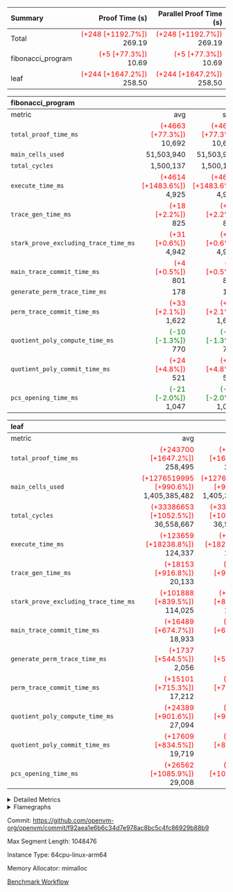 | Summary | Proof Time (s) | Parallel Proof Time (s) |
|:---|---:|---:|
| Total | <span style='color: red'>(+248 [+1192.7%])</span> 269.19 | <span style='color: red'>(+248 [+1192.7%])</span> 269.19 |
| fibonacci_program | <span style='color: red'>(+5 [+77.3%])</span> 10.69 | <span style='color: red'>(+5 [+77.3%])</span> 10.69 |
| leaf | <span style='color: red'>(+244 [+1647.2%])</span> 258.50 | <span style='color: red'>(+244 [+1647.2%])</span> 258.50 |


| fibonacci_program |||||
|:---|---:|---:|---:|---:|
|metric|avg|sum|max|min|
| `total_proof_time_ms ` | <span style='color: red'>(+4663 [+77.3%])</span> 10,692 | <span style='color: red'>(+4663 [+77.3%])</span> 10,692 | <span style='color: red'>(+4663 [+77.3%])</span> 10,692 | <span style='color: red'>(+4663 [+77.3%])</span> 10,692 |
| `main_cells_used     ` |  51,503,940 |  51,503,940 |  51,503,940 |  51,503,940 |
| `total_cycles        ` |  1,500,137 |  1,500,137 |  1,500,137 |  1,500,137 |
| `execute_time_ms     ` | <span style='color: red'>(+4614 [+1483.6%])</span> 4,925 | <span style='color: red'>(+4614 [+1483.6%])</span> 4,925 | <span style='color: red'>(+4614 [+1483.6%])</span> 4,925 | <span style='color: red'>(+4614 [+1483.6%])</span> 4,925 |
| `trace_gen_time_ms   ` | <span style='color: red'>(+18 [+2.2%])</span> 825 | <span style='color: red'>(+18 [+2.2%])</span> 825 | <span style='color: red'>(+18 [+2.2%])</span> 825 | <span style='color: red'>(+18 [+2.2%])</span> 825 |
| `stark_prove_excluding_trace_time_ms` | <span style='color: red'>(+31 [+0.6%])</span> 4,942 | <span style='color: red'>(+31 [+0.6%])</span> 4,942 | <span style='color: red'>(+31 [+0.6%])</span> 4,942 | <span style='color: red'>(+31 [+0.6%])</span> 4,942 |
| `main_trace_commit_time_ms` | <span style='color: red'>(+4 [+0.5%])</span> 801 | <span style='color: red'>(+4 [+0.5%])</span> 801 | <span style='color: red'>(+4 [+0.5%])</span> 801 | <span style='color: red'>(+4 [+0.5%])</span> 801 |
| `generate_perm_trace_time_ms` |  178 |  178 |  178 |  178 |
| `perm_trace_commit_time_ms` | <span style='color: red'>(+33 [+2.1%])</span> 1,622 | <span style='color: red'>(+33 [+2.1%])</span> 1,622 | <span style='color: red'>(+33 [+2.1%])</span> 1,622 | <span style='color: red'>(+33 [+2.1%])</span> 1,622 |
| `quotient_poly_compute_time_ms` | <span style='color: green'>(-10 [-1.3%])</span> 770 | <span style='color: green'>(-10 [-1.3%])</span> 770 | <span style='color: green'>(-10 [-1.3%])</span> 770 | <span style='color: green'>(-10 [-1.3%])</span> 770 |
| `quotient_poly_commit_time_ms` | <span style='color: red'>(+24 [+4.8%])</span> 521 | <span style='color: red'>(+24 [+4.8%])</span> 521 | <span style='color: red'>(+24 [+4.8%])</span> 521 | <span style='color: red'>(+24 [+4.8%])</span> 521 |
| `pcs_opening_time_ms ` | <span style='color: green'>(-21 [-2.0%])</span> 1,047 | <span style='color: green'>(-21 [-2.0%])</span> 1,047 | <span style='color: green'>(-21 [-2.0%])</span> 1,047 | <span style='color: green'>(-21 [-2.0%])</span> 1,047 |

| leaf |||||
|:---|---:|---:|---:|---:|
|metric|avg|sum|max|min|
| `total_proof_time_ms ` | <span style='color: red'>(+243700 [+1647.2%])</span> 258,495 | <span style='color: red'>(+243700 [+1647.2%])</span> 258,495 | <span style='color: red'>(+243700 [+1647.2%])</span> 258,495 | <span style='color: red'>(+243700 [+1647.2%])</span> 258,495 |
| `main_cells_used     ` | <span style='color: red'>(+1276519995 [+990.6%])</span> 1,405,385,482 | <span style='color: red'>(+1276519995 [+990.6%])</span> 1,405,385,482 | <span style='color: red'>(+1276519995 [+990.6%])</span> 1,405,385,482 | <span style='color: red'>(+1276519995 [+990.6%])</span> 1,405,385,482 |
| `total_cycles        ` | <span style='color: red'>(+33386653 [+1052.5%])</span> 36,558,667 | <span style='color: red'>(+33386653 [+1052.5%])</span> 36,558,667 | <span style='color: red'>(+33386653 [+1052.5%])</span> 36,558,667 | <span style='color: red'>(+33386653 [+1052.5%])</span> 36,558,667 |
| `execute_time_ms     ` | <span style='color: red'>(+123659 [+18238.8%])</span> 124,337 | <span style='color: red'>(+123659 [+18238.8%])</span> 124,337 | <span style='color: red'>(+123659 [+18238.8%])</span> 124,337 | <span style='color: red'>(+123659 [+18238.8%])</span> 124,337 |
| `trace_gen_time_ms   ` | <span style='color: red'>(+18153 [+916.8%])</span> 20,133 | <span style='color: red'>(+18153 [+916.8%])</span> 20,133 | <span style='color: red'>(+18153 [+916.8%])</span> 20,133 | <span style='color: red'>(+18153 [+916.8%])</span> 20,133 |
| `stark_prove_excluding_trace_time_ms` | <span style='color: red'>(+101888 [+839.5%])</span> 114,025 | <span style='color: red'>(+101888 [+839.5%])</span> 114,025 | <span style='color: red'>(+101888 [+839.5%])</span> 114,025 | <span style='color: red'>(+101888 [+839.5%])</span> 114,025 |
| `main_trace_commit_time_ms` | <span style='color: red'>(+16489 [+674.7%])</span> 18,933 | <span style='color: red'>(+16489 [+674.7%])</span> 18,933 | <span style='color: red'>(+16489 [+674.7%])</span> 18,933 | <span style='color: red'>(+16489 [+674.7%])</span> 18,933 |
| `generate_perm_trace_time_ms` | <span style='color: red'>(+1737 [+544.5%])</span> 2,056 | <span style='color: red'>(+1737 [+544.5%])</span> 2,056 | <span style='color: red'>(+1737 [+544.5%])</span> 2,056 | <span style='color: red'>(+1737 [+544.5%])</span> 2,056 |
| `perm_trace_commit_time_ms` | <span style='color: red'>(+15101 [+715.3%])</span> 17,212 | <span style='color: red'>(+15101 [+715.3%])</span> 17,212 | <span style='color: red'>(+15101 [+715.3%])</span> 17,212 | <span style='color: red'>(+15101 [+715.3%])</span> 17,212 |
| `quotient_poly_compute_time_ms` | <span style='color: red'>(+24389 [+901.6%])</span> 27,094 | <span style='color: red'>(+24389 [+901.6%])</span> 27,094 | <span style='color: red'>(+24389 [+901.6%])</span> 27,094 | <span style='color: red'>(+24389 [+901.6%])</span> 27,094 |
| `quotient_poly_commit_time_ms` | <span style='color: red'>(+17609 [+834.5%])</span> 19,719 | <span style='color: red'>(+17609 [+834.5%])</span> 19,719 | <span style='color: red'>(+17609 [+834.5%])</span> 19,719 | <span style='color: red'>(+17609 [+834.5%])</span> 19,719 |
| `pcs_opening_time_ms ` | <span style='color: red'>(+26562 [+1085.9%])</span> 29,008 | <span style='color: red'>(+26562 [+1085.9%])</span> 29,008 | <span style='color: red'>(+26562 [+1085.9%])</span> 29,008 | <span style='color: red'>(+26562 [+1085.9%])</span> 29,008 |



<details>
<summary>Detailed Metrics</summary>

| group | num_segments | keygen_time_ms | commit_exe_time_ms |
| --- | --- | --- | --- |
| fibonacci_program | 1 | 348 | 6 | 

| group | air_name | quotient_deg | interactions | constraints |
| --- | --- | --- | --- | --- |
| fibonacci_program | AccessAdapterAir<16> | 2 | 5 | 14 | 
| fibonacci_program | AccessAdapterAir<2> | 2 | 5 | 14 | 
| fibonacci_program | AccessAdapterAir<32> | 2 | 5 | 14 | 
| fibonacci_program | AccessAdapterAir<4> | 2 | 5 | 14 | 
| fibonacci_program | AccessAdapterAir<64> | 2 | 5 | 14 | 
| fibonacci_program | AccessAdapterAir<8> | 2 | 5 | 14 | 
| fibonacci_program | BitwiseOperationLookupAir<8> | 2 | 2 | 4 | 
| fibonacci_program | MemoryMerkleAir<8> | 2 | 4 | 40 | 
| fibonacci_program | PersistentBoundaryAir<8> | 2 | 3 | 6 | 
| fibonacci_program | PhantomAir | 2 | 3 | 5 | 
| fibonacci_program | Poseidon2PeripheryAir<BabyBearParameters>, 1> | 2 | 1 | 286 | 
| fibonacci_program | ProgramAir | 1 | 1 | 4 | 
| fibonacci_program | RangeTupleCheckerAir<2> | 1 | 1 | 4 | 
| fibonacci_program | VariableRangeCheckerAir | 1 | 1 | 4 | 
| fibonacci_program | VmAirWrapper<Rv32BaseAluAdapterAir, BaseAluCoreAir<4, 8> | 2 | 19 | 43 | 
| fibonacci_program | VmAirWrapper<Rv32BaseAluAdapterAir, LessThanCoreAir<4, 8> | 2 | 17 | 39 | 
| fibonacci_program | VmAirWrapper<Rv32BaseAluAdapterAir, ShiftCoreAir<4, 8> | 2 | 23 | 90 | 
| fibonacci_program | VmAirWrapper<Rv32BranchAdapterAir, BranchEqualCoreAir<4> | 2 | 11 | 25 | 
| fibonacci_program | VmAirWrapper<Rv32BranchAdapterAir, BranchLessThanCoreAir<4, 8> | 2 | 13 | 41 | 
| fibonacci_program | VmAirWrapper<Rv32CondRdWriteAdapterAir, Rv32JalLuiCoreAir> | 2 | 10 | 22 | 
| fibonacci_program | VmAirWrapper<Rv32HintStoreAdapterAir, Rv32HintStoreCoreAir> | 2 | 15 | 17 | 
| fibonacci_program | VmAirWrapper<Rv32JalrAdapterAir, Rv32JalrCoreAir> | 2 | 16 | 20 | 
| fibonacci_program | VmAirWrapper<Rv32LoadStoreAdapterAir, LoadSignExtendCoreAir<4, 8> | 2 | 18 | 33 | 
| fibonacci_program | VmAirWrapper<Rv32LoadStoreAdapterAir, LoadStoreCoreAir<4> | 2 | 17 | 38 | 
| fibonacci_program | VmAirWrapper<Rv32MultAdapterAir, DivRemCoreAir<4, 8> | 2 | 25 | 88 | 
| fibonacci_program | VmAirWrapper<Rv32MultAdapterAir, MulHCoreAir<4, 8> | 2 | 24 | 38 | 
| fibonacci_program | VmAirWrapper<Rv32MultAdapterAir, MultiplicationCoreAir<4, 8> | 2 | 19 | 26 | 
| fibonacci_program | VmAirWrapper<Rv32RdWriteAdapterAir, Rv32AuipcCoreAir> | 2 | 11 | 15 | 
| fibonacci_program | VmConnectorAir | 2 | 3 | 9 | 
| leaf | AccessAdapterAir<2> | 4 | 5 | 12 | 
| leaf | AccessAdapterAir<4> | 4 | 5 | 12 | 
| leaf | AccessAdapterAir<8> | 4 | 5 | 12 | 
| leaf | FriReducedOpeningAir | 4 | 35 | 59 | 
| leaf | NativePoseidon2Air<BabyBearParameters>, 1> | 4 | 31 | 302 | 
| leaf | PhantomAir | 4 | 3 | 4 | 
| leaf | ProgramAir | 1 | 1 | 4 | 
| leaf | VariableRangeCheckerAir | 1 | 1 | 4 | 
| leaf | VmAirWrapper<BranchNativeAdapterAir, BranchEqualCoreAir<1> | 2 | 11 | 23 | 
| leaf | VmAirWrapper<JalNativeAdapterAir, JalCoreAir> | 4 | 7 | 6 | 
| leaf | VmAirWrapper<NativeAdapterAir<2, 0>, PublicValuesCoreAir> | 4 | 11 | 23 | 
| leaf | VmAirWrapper<NativeAdapterAir<2, 1>, FieldArithmeticCoreAir> | 4 | 15 | 23 | 
| leaf | VmAirWrapper<NativeLoadStoreAdapterAir<1>, NativeLoadStoreCoreAir<1> | 4 | 15 | 24 | 
| leaf | VmAirWrapper<NativeVectorizedAdapterAir<4>, FieldExtensionCoreAir> | 4 | 15 | 23 | 
| leaf | VmConnectorAir | 4 | 3 | 8 | 
| leaf | VolatileBoundaryAir | 4 | 4 | 16 | 

| group | air_name | dsl_ir | idx | opcode | cells_used |
| --- | --- | --- | --- | --- | --- |
| leaf | <BranchNativeAdapterAir,BranchEqualCoreAir<1>> | AssertEqEI | 0 | BNE | 92 | 
| leaf | <BranchNativeAdapterAir,BranchEqualCoreAir<1>> | AssertEqV | 0 | BNE | 24,656 | 
| leaf | <BranchNativeAdapterAir,BranchEqualCoreAir<1>> | AssertEqVI | 0 | BNE | 1,955 | 
| leaf | <BranchNativeAdapterAir,BranchEqualCoreAir<1>> | AssertNeVI | 0 | BEQ | 23 | 
| leaf | <BranchNativeAdapterAir,BranchEqualCoreAir<1>> | For | 0 | BNE | 5,253,591 | 
| leaf | <BranchNativeAdapterAir,BranchEqualCoreAir<1>> | IfEq | 0 | BNE | 20,950,424 | 
| leaf | <BranchNativeAdapterAir,BranchEqualCoreAir<1>> | IfEqI | 0 | BNE | 41,906,345 | 
| leaf | <BranchNativeAdapterAir,BranchEqualCoreAir<1>> | IfNe | 0 | BEQ | 20,950,424 | 
| leaf | <BranchNativeAdapterAir,BranchEqualCoreAir<1>> | IfNeI | 0 | BEQ | 2,300 | 
| leaf | <BranchNativeAdapterAir,BranchEqualCoreAir<1>> | ZipFor | 0 | BNE | 5,743,675 | 
| leaf | <JalNativeAdapterAir,JalCoreAir> |  | 0 | JAL | 10 | 
| leaf | <JalNativeAdapterAir,JalCoreAir> | For | 0 | JAL | 230,160 | 
| leaf | <JalNativeAdapterAir,JalCoreAir> | ZipFor | 0 | JAL | 16,100 | 
| leaf | <NativeAdapterAir<2, 1>,FieldArithmeticCoreAir> | AddEI | 0 | ADD | 54,753,480 | 
| leaf | <NativeAdapterAir<2, 1>,FieldArithmeticCoreAir> | AddFI | 0 | ADD | 54,659,280 | 
| leaf | <NativeAdapterAir<2, 1>,FieldArithmeticCoreAir> | AddV | 0 | ADD | 59,400 | 
| leaf | <NativeAdapterAir<2, 1>,FieldArithmeticCoreAir> | AddVI | 0 | ADD | 138,433,770 | 
| leaf | <NativeAdapterAir<2, 1>,FieldArithmeticCoreAir> | Alloc | 0 | ADD | 1,424,970 | 
| leaf | <NativeAdapterAir<2, 1>,FieldArithmeticCoreAir> | Alloc | 0 | MUL | 741,600 | 
| leaf | <NativeAdapterAir<2, 1>,FieldArithmeticCoreAir> | For | 0 | ADD | 6,162,030 | 
| leaf | <NativeAdapterAir<2, 1>,FieldArithmeticCoreAir> | LoadF | 0 | ADD | 27,336,930 | 
| leaf | <NativeAdapterAir<2, 1>,FieldArithmeticCoreAir> | LoadF | 0 | MUL | 7,290 | 
| leaf | <NativeAdapterAir<2, 1>,FieldArithmeticCoreAir> | LoadHeapPtr | 0 | ADD | 30 | 
| leaf | <NativeAdapterAir<2, 1>,FieldArithmeticCoreAir> | LoadV | 0 | ADD | 13,760,520 | 
| leaf | <NativeAdapterAir<2, 1>,FieldArithmeticCoreAir> | LoadV | 0 | MUL | 13,758,420 | 
| leaf | <NativeAdapterAir<2, 1>,FieldArithmeticCoreAir> | MulEF | 0 | MUL | 2,400 | 
| leaf | <NativeAdapterAir<2, 1>,FieldArithmeticCoreAir> | MulF | 0 | MUL | 2,730 | 
| leaf | <NativeAdapterAir<2, 1>,FieldArithmeticCoreAir> | MulFI | 0 | MUL | 600 | 
| leaf | <NativeAdapterAir<2, 1>,FieldArithmeticCoreAir> | MulVI | 0 | MUL | 78,660 | 
| leaf | <NativeAdapterAir<2, 1>,FieldArithmeticCoreAir> | StoreF | 0 | ADD | 54,667,410 | 
| leaf | <NativeAdapterAir<2, 1>,FieldArithmeticCoreAir> | StoreF | 0 | MUL | 9,240 | 
| leaf | <NativeAdapterAir<2, 1>,FieldArithmeticCoreAir> | StoreHintWord | 0 | ADD | 6,139,980 | 
| leaf | <NativeAdapterAir<2, 1>,FieldArithmeticCoreAir> | StoreV | 0 | ADD | 37,110 | 
| leaf | <NativeAdapterAir<2, 1>,FieldArithmeticCoreAir> | StoreV | 0 | MUL | 34,800 | 
| leaf | <NativeAdapterAir<2, 1>,FieldArithmeticCoreAir> | SubV | 0 | SUB | 600 | 
| leaf | <NativeAdapterAir<2, 1>,FieldArithmeticCoreAir> | SubVI | 0 | SUB | 27,326,640 | 
| leaf | <NativeAdapterAir<2, 1>,FieldArithmeticCoreAir> | UnsafeCastVF | 0 | ADD | 600 | 
| leaf | <NativeAdapterAir<2, 1>,FieldArithmeticCoreAir> | ZipFor | 0 | ADD | 14,274,960 | 
| leaf | <NativeLoadStoreAdapterAir<1>,NativeLoadStoreCoreAir<1>> |  | 0 | STOREW | 31 | 
| leaf | <NativeLoadStoreAdapterAir<1>,NativeLoadStoreCoreAir<1>> | AddEFFI | 0 | LOADW | 28,237,528 | 
| leaf | <NativeLoadStoreAdapterAir<1>,NativeLoadStoreCoreAir<1>> | AddEFFI | 0 | STOREW | 84,712,584 | 
| leaf | <NativeLoadStoreAdapterAir<1>,NativeLoadStoreCoreAir<1>> | Alloc | 0 | LOADW | 1,472,469 | 
| leaf | <NativeLoadStoreAdapterAir<1>,NativeLoadStoreCoreAir<1>> | For | 0 | LOADW | 1,364 | 
| leaf | <NativeLoadStoreAdapterAir<1>,NativeLoadStoreCoreAir<1>> | For | 0 | STOREW | 712,132 | 
| leaf | <NativeLoadStoreAdapterAir<1>,NativeLoadStoreCoreAir<1>> | ImmE | 0 | STOREW | 124 | 
| leaf | <NativeLoadStoreAdapterAir<1>,NativeLoadStoreCoreAir<1>> | ImmF | 0 | STOREW | 4,743 | 
| leaf | <NativeLoadStoreAdapterAir<1>,NativeLoadStoreCoreAir<1>> | ImmV | 0 | STOREW | 98,853,606 | 
| leaf | <NativeLoadStoreAdapterAir<1>,NativeLoadStoreCoreAir<1>> | LoadE | 0 | LOADW | 109,120 | 
| leaf | <NativeLoadStoreAdapterAir<1>,NativeLoadStoreCoreAir<1>> | LoadF | 0 | LOADW | 84,724,116 | 
| leaf | <NativeLoadStoreAdapterAir<1>,NativeLoadStoreCoreAir<1>> | LoadV | 0 | LOADW | 15,024,553 | 
| leaf | <NativeLoadStoreAdapterAir<1>,NativeLoadStoreCoreAir<1>> | MulEI | 0 | STOREW | 112,950,112 | 
| leaf | <NativeLoadStoreAdapterAir<1>,NativeLoadStoreCoreAir<1>> | StoreE | 0 | STOREW | 28,348,880 | 
| leaf | <NativeLoadStoreAdapterAir<1>,NativeLoadStoreCoreAir<1>> | StoreF | 0 | STOREW | 56,493,594 | 
| leaf | <NativeLoadStoreAdapterAir<1>,NativeLoadStoreCoreAir<1>> | StoreHintWord | 0 | SHINTW | 7,050,795 | 
| leaf | <NativeLoadStoreAdapterAir<1>,NativeLoadStoreCoreAir<1>> | StoreV | 0 | STOREW | 1,345,245 | 
| leaf | <NativeLoadStoreAdapterAir<1>,NativeLoadStoreCoreAir<1>> | ZipFor | 0 | LOADW | 49,941 | 
| leaf | <NativeVectorizedAdapterAir<4>,FieldExtensionCoreAir> | AddE | 0 | FE4ADD | 27,327,440 | 
| leaf | <NativeVectorizedAdapterAir<4>,FieldExtensionCoreAir> | MulEI | 0 | BBE4MUL | 36,435,520 | 
| leaf | Arc<BabyBearParameters>, 1> | Poseidon2PermuteBabyBear | 0 | PERM_POS2 | 79,253,520 | 
| leaf | PhantomAir | CT-InitializePcsConst | 0 | PHANTOM | 12 | 
| leaf | PhantomAir | CT-ReadProofsFromInput | 0 | PHANTOM | 12 | 
| leaf | PhantomAir | CT-VerifyProofs | 0 | PHANTOM | 6 | 
| leaf | PhantomAir | CT-stage-c-build-rounds | 0 | PHANTOM | 12 | 
| leaf | PhantomAir | CT-stage-d-verifier-verify | 0 | PHANTOM | 6 | 
| leaf | PhantomAir | CT-stage-d-verify-pcs | 0 | PHANTOM | 6 | 
| leaf | PhantomAir | HintInputVec | 0 | PHANTOM | 136,674 | 

| group | air_name | dsl_ir | opcode | segment | cells_used |
| --- | --- | --- | --- | --- | --- |
| fibonacci_program | <Rv32BaseAluAdapterAir,BaseAluCoreAir<4, 8>> |  | ADD | 0 | 32,401,620 | 
| fibonacci_program | <Rv32BaseAluAdapterAir,BaseAluCoreAir<4, 8>> |  | AND | 0 | 72 | 
| fibonacci_program | <Rv32BaseAluAdapterAir,BaseAluCoreAir<4, 8>> |  | OR | 0 | 36 | 
| fibonacci_program | <Rv32BaseAluAdapterAir,BaseAluCoreAir<4, 8>> |  | SUB | 0 | 144 | 
| fibonacci_program | <Rv32BaseAluAdapterAir,BaseAluCoreAir<4, 8>> |  | XOR | 0 | 72 | 
| fibonacci_program | <Rv32BaseAluAdapterAir,LessThanCoreAir<4, 8>> |  | SLTU | 0 | 11,100,074 | 
| fibonacci_program | <Rv32BaseAluAdapterAir,ShiftCoreAir<4, 8>> |  | SLL | 0 | 106 | 
| fibonacci_program | <Rv32BranchAdapterAir,BranchEqualCoreAir<4>> |  | BEQ | 0 | 2,600,104 | 
| fibonacci_program | <Rv32BranchAdapterAir,BranchEqualCoreAir<4>> |  | BNE | 0 | 2,600,130 | 
| fibonacci_program | <Rv32BranchAdapterAir,BranchLessThanCoreAir<4, 8>> |  | BGEU | 0 | 96 | 
| fibonacci_program | <Rv32BranchAdapterAir,BranchLessThanCoreAir<4, 8>> |  | BLTU | 0 | 64 | 
| fibonacci_program | <Rv32CondRdWriteAdapterAir,Rv32JalLuiCoreAir> |  | JAL | 0 | 1,800,018 | 
| fibonacci_program | <Rv32CondRdWriteAdapterAir,Rv32JalLuiCoreAir> |  | LUI | 0 | 162 | 
| fibonacci_program | <Rv32HintStoreAdapterAir,Rv32HintStoreCoreAir> |  | HINT_STOREW | 0 | 78 | 
| fibonacci_program | <Rv32JalrAdapterAir,Rv32JalrCoreAir> |  | JALR | 0 | 364 | 
| fibonacci_program | <Rv32LoadStoreAdapterAir,LoadStoreCoreAir<4>> |  | LOADW | 0 | 520 | 
| fibonacci_program | <Rv32LoadStoreAdapterAir,LoadStoreCoreAir<4>> |  | STOREW | 0 | 600 | 
| fibonacci_program | <Rv32RdWriteAdapterAir,Rv32AuipcCoreAir> |  | AUIPC | 0 | 168 | 
| fibonacci_program | PhantomAir |  | PHANTOM | 0 | 12 | 

| group | air_name | idx | rows | prep_cols | perm_cols | main_cols | cells |
| --- | --- | --- | --- | --- | --- | --- | --- |
| leaf | AccessAdapterAir<2> | 0 | 16,777,216 |  | 16 | 11 | 452,984,832 | 
| leaf | AccessAdapterAir<4> | 0 | 8,388,608 |  | 16 | 13 | 243,269,632 | 
| leaf | AccessAdapterAir<8> | 0 | 524,288 |  | 16 | 17 | 17,301,504 | 
| leaf | NativePoseidon2Air<BabyBearParameters>, 1> | 0 | 262,144 |  | 36 | 348 | 100,663,296 | 
| leaf | PhantomAir | 0 | 32,768 |  | 8 | 6 | 458,752 | 
| leaf | ProgramAir | 0 | 131,072 |  | 8 | 10 | 2,359,296 | 
| leaf | VariableRangeCheckerAir | 0 | 262,144 | 2 | 8 | 1 | 2,359,296 | 
| leaf | VmAirWrapper<BranchNativeAdapterAir, BranchEqualCoreAir<1> | 0 | 4,194,304 |  | 28 | 23 | 213,909,504 | 
| leaf | VmAirWrapper<JalNativeAdapterAir, JalCoreAir> | 0 | 32,768 |  | 12 | 10 | 720,896 | 
| leaf | VmAirWrapper<NativeAdapterAir<2, 1>, FieldArithmeticCoreAir> | 0 | 16,777,216 |  | 20 | 30 | 838,860,800 | 
| leaf | VmAirWrapper<NativeLoadStoreAdapterAir<1>, NativeLoadStoreCoreAir<1> | 0 | 16,777,216 |  | 20 | 31 | 855,638,016 | 
| leaf | VmAirWrapper<NativeVectorizedAdapterAir<4>, FieldExtensionCoreAir> | 0 | 2,097,152 |  | 20 | 40 | 125,829,120 | 
| leaf | VmConnectorAir | 0 | 2 | 1 | 8 | 4 | 24 | 
| leaf | VolatileBoundaryAir | 0 | 2,097,152 |  | 8 | 11 | 39,845,888 | 

| group | air_name | segment | rows | prep_cols | perm_cols | main_cols | cells |
| --- | --- | --- | --- | --- | --- | --- | --- |
| fibonacci_program | AccessAdapterAir<8> | 0 | 64 |  | 24 | 17 | 2,624 | 
| fibonacci_program | BitwiseOperationLookupAir<8> | 0 | 65,536 | 3 | 8 | 2 | 655,360 | 
| fibonacci_program | MemoryMerkleAir<8> | 0 | 512 |  | 20 | 32 | 26,624 | 
| fibonacci_program | PersistentBoundaryAir<8> | 0 | 64 |  | 12 | 20 | 2,048 | 
| fibonacci_program | PhantomAir | 0 | 2 |  | 12 | 6 | 36 | 
| fibonacci_program | Poseidon2PeripheryAir<BabyBearParameters>, 1> | 0 | 256 |  | 8 | 300 | 78,848 | 
| fibonacci_program | ProgramAir | 0 | 4,096 |  | 8 | 10 | 73,728 | 
| fibonacci_program | RangeTupleCheckerAir<2> | 0 | 524,288 | 2 | 8 | 1 | 4,718,592 | 
| fibonacci_program | VariableRangeCheckerAir | 0 | 262,144 | 2 | 8 | 1 | 2,359,296 | 
| fibonacci_program | VmAirWrapper<Rv32BaseAluAdapterAir, BaseAluCoreAir<4, 8> | 0 | 1,048,576 |  | 80 | 36 | 121,634,816 | 
| fibonacci_program | VmAirWrapper<Rv32BaseAluAdapterAir, LessThanCoreAir<4, 8> | 0 | 524,288 |  | 40 | 37 | 40,370,176 | 
| fibonacci_program | VmAirWrapper<Rv32BaseAluAdapterAir, ShiftCoreAir<4, 8> | 0 | 2 |  | 52 | 53 | 210 | 
| fibonacci_program | VmAirWrapper<Rv32BranchAdapterAir, BranchEqualCoreAir<4> | 0 | 262,144 |  | 48 | 26 | 19,398,656 | 
| fibonacci_program | VmAirWrapper<Rv32BranchAdapterAir, BranchLessThanCoreAir<4, 8> | 0 | 8 |  | 56 | 32 | 704 | 
| fibonacci_program | VmAirWrapper<Rv32CondRdWriteAdapterAir, Rv32JalLuiCoreAir> | 0 | 131,072 |  | 44 | 18 | 8,126,464 | 
| fibonacci_program | VmAirWrapper<Rv32HintStoreAdapterAir, Rv32HintStoreCoreAir> | 0 | 4 |  | 36 | 26 | 248 | 
| fibonacci_program | VmAirWrapper<Rv32JalrAdapterAir, Rv32JalrCoreAir> | 0 | 16 |  | 36 | 28 | 1,024 | 
| fibonacci_program | VmAirWrapper<Rv32LoadStoreAdapterAir, LoadStoreCoreAir<4> | 0 | 32 |  | 72 | 40 | 3,584 | 
| fibonacci_program | VmAirWrapper<Rv32RdWriteAdapterAir, Rv32AuipcCoreAir> | 0 | 16 |  | 28 | 21 | 784 | 
| fibonacci_program | VmConnectorAir | 0 | 2 | 1 | 12 | 4 | 32 | 

| group | chip_name | idx | rows_used |
| --- | --- | --- | --- |
| leaf | <BranchNativeAdapterAir,BranchEqualCoreAir<1>> | 0 | 4,123,195 | 
| leaf | <JalNativeAdapterAir,JalCoreAir> | 0 | 24,627 | 
| leaf | <NativeAdapterAir<2, 1>,FieldArithmeticCoreAir> | 0 | 13,789,115 | 
| leaf | <NativeLoadStoreAdapterAir<1>,NativeLoadStoreCoreAir<1>> | 0 | 16,777,128 | 
| leaf | <NativeVectorizedAdapterAir<4>,FieldExtensionCoreAir> | 0 | 1,594,074 | 
| leaf | AccessAdapter<2> | 0 | 11,841,856 | 
| leaf | AccessAdapter<4> | 0 | 5,920,928 | 
| leaf | AccessAdapter<8> | 0 | 455,482 | 
| leaf | Arc<BabyBearParameters>, 1> | 0 | 227,740 | 
| leaf | Boundary | 0 | 1,641,833 | 
| leaf | PhantomAir | 0 | 22,788 | 
| leaf | ProgramChip | 0 | 90,112 | 
| leaf | VariableRangeCheckerAir | 0 | 262,144 | 
| leaf | VmConnectorAir | 0 | 2 | 

| group | chip_name | segment | rows_used |
| --- | --- | --- | --- |
| fibonacci_program | <Rv32BaseAluAdapterAir,BaseAluCoreAir<4, 8>> | 0 | 900,054 | 
| fibonacci_program | <Rv32BaseAluAdapterAir,LessThanCoreAir<4, 8>> | 0 | 300,002 | 
| fibonacci_program | <Rv32BaseAluAdapterAir,ShiftCoreAir<4, 8>> | 0 | 2 | 
| fibonacci_program | <Rv32BranchAdapterAir,BranchEqualCoreAir<4>> | 0 | 200,009 | 
| fibonacci_program | <Rv32BranchAdapterAir,BranchLessThanCoreAir<4, 8>> | 0 | 5 | 
| fibonacci_program | <Rv32CondRdWriteAdapterAir,Rv32JalLuiCoreAir> | 0 | 100,010 | 
| fibonacci_program | <Rv32HintStoreAdapterAir,Rv32HintStoreCoreAir> | 0 | 3 | 
| fibonacci_program | <Rv32JalrAdapterAir,Rv32JalrCoreAir> | 0 | 13 | 
| fibonacci_program | <Rv32LoadStoreAdapterAir,LoadStoreCoreAir<4>> | 0 | 28 | 
| fibonacci_program | <Rv32RdWriteAdapterAir,Rv32AuipcCoreAir> | 0 | 9 | 
| fibonacci_program | AccessAdapter<8> | 0 | 36 | 
| fibonacci_program | Arc<BabyBearParameters>, 1> | 0 | 228 | 
| fibonacci_program | BitwiseOperationLookupAir<8> | 0 | 65,536 | 
| fibonacci_program | Boundary | 0 | 36 | 
| fibonacci_program | Merkle | 0 | 280 | 
| fibonacci_program | PhantomAir | 0 | 2 | 
| fibonacci_program | ProgramChip | 0 | 3,275 | 
| fibonacci_program | RangeTupleCheckerAir<2> | 0 | 524,288 | 
| fibonacci_program | VariableRangeCheckerAir | 0 | 262,144 | 
| fibonacci_program | VmConnectorAir | 0 | 2 | 

| group | dsl_ir | idx | opcode | frequency |
| --- | --- | --- | --- | --- |
| leaf |  | 0 | JAL | 1 | 
| leaf |  | 0 | STOREW | 2 | 
| leaf | AddE | 0 | FE4ADD | 683,186 | 
| leaf | AddEFFI | 0 | LOADW | 910,888 | 
| leaf | AddEFFI | 0 | STOREW | 2,732,664 | 
| leaf | AddEI | 0 | ADD | 1,825,116 | 
| leaf | AddFI | 0 | ADD | 1,821,976 | 
| leaf | AddV | 0 | ADD | 1,980 | 
| leaf | AddVI | 0 | ADD | 4,614,459 | 
| leaf | Alloc | 0 | ADD | 47,499 | 
| leaf | Alloc | 0 | LOADW | 47,499 | 
| leaf | Alloc | 0 | MUL | 24,720 | 
| leaf | AssertEqEI | 0 | BNE | 4 | 
| leaf | AssertEqV | 0 | BNE | 1,072 | 
| leaf | AssertEqVI | 0 | BNE | 85 | 
| leaf | AssertNeVI | 0 | BEQ | 1 | 
| leaf | CT-InitializePcsConst | 0 | PHANTOM | 2 | 
| leaf | CT-ReadProofsFromInput | 0 | PHANTOM | 2 | 
| leaf | CT-VerifyProofs | 0 | PHANTOM | 1 | 
| leaf | CT-stage-c-build-rounds | 0 | PHANTOM | 2 | 
| leaf | CT-stage-d-verifier-verify | 0 | PHANTOM | 1 | 
| leaf | CT-stage-d-verify-pcs | 0 | PHANTOM | 1 | 
| leaf | For | 0 | ADD | 205,401 | 
| leaf | For | 0 | BNE | 228,417 | 
| leaf | For | 0 | JAL | 23,016 | 
| leaf | For | 0 | LOADW | 44 | 
| leaf | For | 0 | STOREW | 22,972 | 
| leaf | HintInputVec | 0 | PHANTOM | 22,779 | 
| leaf | IfEq | 0 | BNE | 910,888 | 
| leaf | IfEqI | 0 | BNE | 1,822,015 | 
| leaf | IfNe | 0 | BEQ | 910,888 | 
| leaf | IfNeI | 0 | BEQ | 100 | 
| leaf | ImmE | 0 | STOREW | 4 | 
| leaf | ImmF | 0 | STOREW | 153 | 
| leaf | ImmV | 0 | STOREW | 3,188,826 | 
| leaf | LoadE | 0 | LOADW | 3,520 | 
| leaf | LoadF | 0 | ADD | 911,231 | 
| leaf | LoadF | 0 | LOADW | 2,733,036 | 
| leaf | LoadF | 0 | MUL | 243 | 
| leaf | LoadHeapPtr | 0 | ADD | 1 | 
| leaf | LoadV | 0 | ADD | 458,684 | 
| leaf | LoadV | 0 | LOADW | 484,663 | 
| leaf | LoadV | 0 | MUL | 458,614 | 
| leaf | MulEF | 0 | MUL | 80 | 
| leaf | MulEI | 0 | BBE4MUL | 910,888 | 
| leaf | MulEI | 0 | STOREW | 3,643,552 | 
| leaf | MulF | 0 | MUL | 91 | 
| leaf | MulFI | 0 | MUL | 20 | 
| leaf | MulVI | 0 | MUL | 2,622 | 
| leaf | Poseidon2PermuteBabyBear | 0 | PERM_POS2 | 227,740 | 
| leaf | StoreE | 0 | STOREW | 914,480 | 
| leaf | StoreF | 0 | ADD | 1,822,247 | 
| leaf | StoreF | 0 | MUL | 308 | 
| leaf | StoreF | 0 | STOREW | 1,822,374 | 
| leaf | StoreHintWord | 0 | ADD | 204,666 | 
| leaf | StoreHintWord | 0 | SHINTW | 227,445 | 
| leaf | StoreV | 0 | ADD | 1,237 | 
| leaf | StoreV | 0 | MUL | 1,160 | 
| leaf | StoreV | 0 | STOREW | 43,395 | 
| leaf | SubV | 0 | SUB | 20 | 
| leaf | SubVI | 0 | SUB | 910,888 | 
| leaf | UnsafeCastVF | 0 | ADD | 20 | 
| leaf | ZipFor | 0 | ADD | 475,832 | 
| leaf | ZipFor | 0 | BNE | 249,725 | 
| leaf | ZipFor | 0 | JAL | 1,610 | 
| leaf | ZipFor | 0 | LOADW | 1,611 | 

| group | dsl_ir | opcode | segment | frequency |
| --- | --- | --- | --- | --- |
| fibonacci_program |  | ADD | 0 | 900,045 | 
| fibonacci_program |  | AND | 0 | 2 | 
| fibonacci_program |  | AUIPC | 0 | 9 | 
| fibonacci_program |  | BEQ | 0 | 100,004 | 
| fibonacci_program |  | BGEU | 0 | 3 | 
| fibonacci_program |  | BLTU | 0 | 2 | 
| fibonacci_program |  | BNE | 0 | 100,005 | 
| fibonacci_program |  | HINT_STOREW | 0 | 3 | 
| fibonacci_program |  | JAL | 0 | 100,001 | 
| fibonacci_program |  | JALR | 0 | 13 | 
| fibonacci_program |  | LOADW | 0 | 13 | 
| fibonacci_program |  | LUI | 0 | 9 | 
| fibonacci_program |  | OR | 0 | 1 | 
| fibonacci_program |  | PHANTOM | 0 | 2 | 
| fibonacci_program |  | SLL | 0 | 2 | 
| fibonacci_program |  | SLTU | 0 | 300,002 | 
| fibonacci_program |  | STOREW | 0 | 15 | 
| fibonacci_program |  | SUB | 0 | 4 | 
| fibonacci_program |  | XOR | 0 | 2 | 

| group | idx | trace_gen_time_ms | total_proof_time_ms | total_cycles | total_cells | stark_prove_excluding_trace_time_ms | quotient_poly_compute_time_ms | quotient_poly_commit_time_ms | perm_trace_commit_time_ms | pcs_opening_time_ms | main_trace_commit_time_ms | main_cells_used | generate_perm_trace_time_ms | execute_time_ms |
| --- | --- | --- | --- | --- | --- | --- | --- | --- | --- | --- | --- | --- | --- | --- |
| leaf | 0 | 20,133 | 258,495 | 36,558,667 | 2,894,200,856 | 114,025 | 27,094 | 19,719 | 17,212 | 29,008 | 18,933 | 1,405,385,482 | 2,056 | 124,337 | 

| group | segment | trace_gen_time_ms | total_proof_time_ms | total_cycles | total_cells | stark_prove_excluding_trace_time_ms | quotient_poly_compute_time_ms | quotient_poly_commit_time_ms | perm_trace_commit_time_ms | pcs_opening_time_ms | main_trace_commit_time_ms | main_cells_used | generate_perm_trace_time_ms | execute_time_ms |
| --- | --- | --- | --- | --- | --- | --- | --- | --- | --- | --- | --- | --- | --- | --- |
| fibonacci_program | 0 | 825 | 10,692 | 1,500,137 | 197,453,854 | 4,942 | 770 | 521 | 1,622 | 1,047 | 801 | 51,503,940 | 178 | 4,925 | 

</details>


<details>
<summary>Flamegraphs</summary>

[![](https://openvm-public-data-sandbox-us-east-1.s3.us-east-1.amazonaws.com/benchmark/github/flamegraphs/f92aea1e6b6c34d7e978ac8bc5c4fc86929b88b9/fibonacci-f92aea1e6b6c34d7e978ac8bc5c4fc86929b88b9-fibonacci_program.dsl_ir.opcode.air_name.cells_used.reverse.svg)](https://openvm-public-data-sandbox-us-east-1.s3.us-east-1.amazonaws.com/benchmark/github/flamegraphs/f92aea1e6b6c34d7e978ac8bc5c4fc86929b88b9/fibonacci-f92aea1e6b6c34d7e978ac8bc5c4fc86929b88b9-fibonacci_program.dsl_ir.opcode.air_name.cells_used.reverse.svg)
[![](https://openvm-public-data-sandbox-us-east-1.s3.us-east-1.amazonaws.com/benchmark/github/flamegraphs/f92aea1e6b6c34d7e978ac8bc5c4fc86929b88b9/fibonacci-f92aea1e6b6c34d7e978ac8bc5c4fc86929b88b9-fibonacci_program.dsl_ir.opcode.air_name.cells_used.svg)](https://openvm-public-data-sandbox-us-east-1.s3.us-east-1.amazonaws.com/benchmark/github/flamegraphs/f92aea1e6b6c34d7e978ac8bc5c4fc86929b88b9/fibonacci-f92aea1e6b6c34d7e978ac8bc5c4fc86929b88b9-fibonacci_program.dsl_ir.opcode.air_name.cells_used.svg)
[![](https://openvm-public-data-sandbox-us-east-1.s3.us-east-1.amazonaws.com/benchmark/github/flamegraphs/f92aea1e6b6c34d7e978ac8bc5c4fc86929b88b9/fibonacci-f92aea1e6b6c34d7e978ac8bc5c4fc86929b88b9-fibonacci_program.dsl_ir.opcode.frequency.reverse.svg)](https://openvm-public-data-sandbox-us-east-1.s3.us-east-1.amazonaws.com/benchmark/github/flamegraphs/f92aea1e6b6c34d7e978ac8bc5c4fc86929b88b9/fibonacci-f92aea1e6b6c34d7e978ac8bc5c4fc86929b88b9-fibonacci_program.dsl_ir.opcode.frequency.reverse.svg)
[![](https://openvm-public-data-sandbox-us-east-1.s3.us-east-1.amazonaws.com/benchmark/github/flamegraphs/f92aea1e6b6c34d7e978ac8bc5c4fc86929b88b9/fibonacci-f92aea1e6b6c34d7e978ac8bc5c4fc86929b88b9-fibonacci_program.dsl_ir.opcode.frequency.svg)](https://openvm-public-data-sandbox-us-east-1.s3.us-east-1.amazonaws.com/benchmark/github/flamegraphs/f92aea1e6b6c34d7e978ac8bc5c4fc86929b88b9/fibonacci-f92aea1e6b6c34d7e978ac8bc5c4fc86929b88b9-fibonacci_program.dsl_ir.opcode.frequency.svg)
[![](https://openvm-public-data-sandbox-us-east-1.s3.us-east-1.amazonaws.com/benchmark/github/flamegraphs/f92aea1e6b6c34d7e978ac8bc5c4fc86929b88b9/fibonacci-f92aea1e6b6c34d7e978ac8bc5c4fc86929b88b9-leaf.dsl_ir.opcode.air_name.cells_used.reverse.svg)](https://openvm-public-data-sandbox-us-east-1.s3.us-east-1.amazonaws.com/benchmark/github/flamegraphs/f92aea1e6b6c34d7e978ac8bc5c4fc86929b88b9/fibonacci-f92aea1e6b6c34d7e978ac8bc5c4fc86929b88b9-leaf.dsl_ir.opcode.air_name.cells_used.reverse.svg)
[![](https://openvm-public-data-sandbox-us-east-1.s3.us-east-1.amazonaws.com/benchmark/github/flamegraphs/f92aea1e6b6c34d7e978ac8bc5c4fc86929b88b9/fibonacci-f92aea1e6b6c34d7e978ac8bc5c4fc86929b88b9-leaf.dsl_ir.opcode.air_name.cells_used.svg)](https://openvm-public-data-sandbox-us-east-1.s3.us-east-1.amazonaws.com/benchmark/github/flamegraphs/f92aea1e6b6c34d7e978ac8bc5c4fc86929b88b9/fibonacci-f92aea1e6b6c34d7e978ac8bc5c4fc86929b88b9-leaf.dsl_ir.opcode.air_name.cells_used.svg)
[![](https://openvm-public-data-sandbox-us-east-1.s3.us-east-1.amazonaws.com/benchmark/github/flamegraphs/f92aea1e6b6c34d7e978ac8bc5c4fc86929b88b9/fibonacci-f92aea1e6b6c34d7e978ac8bc5c4fc86929b88b9-leaf.dsl_ir.opcode.frequency.reverse.svg)](https://openvm-public-data-sandbox-us-east-1.s3.us-east-1.amazonaws.com/benchmark/github/flamegraphs/f92aea1e6b6c34d7e978ac8bc5c4fc86929b88b9/fibonacci-f92aea1e6b6c34d7e978ac8bc5c4fc86929b88b9-leaf.dsl_ir.opcode.frequency.reverse.svg)
[![](https://openvm-public-data-sandbox-us-east-1.s3.us-east-1.amazonaws.com/benchmark/github/flamegraphs/f92aea1e6b6c34d7e978ac8bc5c4fc86929b88b9/fibonacci-f92aea1e6b6c34d7e978ac8bc5c4fc86929b88b9-leaf.dsl_ir.opcode.frequency.svg)](https://openvm-public-data-sandbox-us-east-1.s3.us-east-1.amazonaws.com/benchmark/github/flamegraphs/f92aea1e6b6c34d7e978ac8bc5c4fc86929b88b9/fibonacci-f92aea1e6b6c34d7e978ac8bc5c4fc86929b88b9-leaf.dsl_ir.opcode.frequency.svg)

</details>

Commit: https://github.com/openvm-org/openvm/commit/f92aea1e6b6c34d7e978ac8bc5c4fc86929b88b9

Max Segment Length: 1048476

Instance Type: 64cpu-linux-arm64

Memory Allocator: mimalloc

[Benchmark Workflow](https://github.com/openvm-org/openvm/actions/runs/12683609581)
